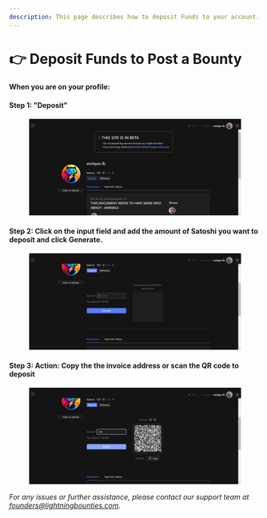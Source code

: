 ```yaml
---
description: This page describes how to deposit Funds to your account.
---
```


# 👉 Deposit Funds to Post a Bounty

#### When you are on your profile:&#x20;

#### Step 1:  "Deposit"

<figure><img src="../.gitbook/assets/image (1) (1).png" alt=""><figcaption></figcaption></figure>

#### Step 2: Click on the input field and add the amount of Satoshi you want to deposit and click **Generate.**



<figure><img src="../.gitbook/assets/image (1) (1) (1).png" alt=""><figcaption></figcaption></figure>

#### Step 3: **Action: Copy the the invoice address or scan the QR code to deposit**

<figure><img src="../.gitbook/assets/image (2) (1).png" alt=""><figcaption></figcaption></figure>

_For any issues or further assistance, please contact our support team at founders@lightningbounties.com._
